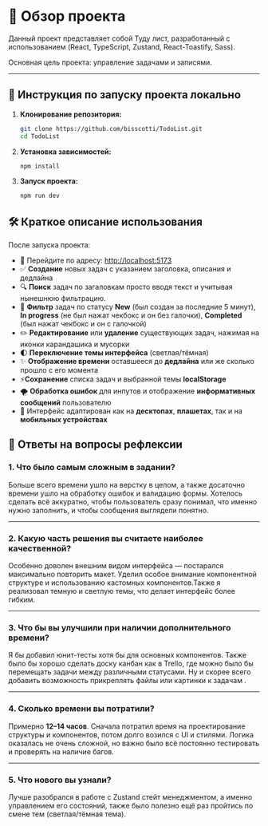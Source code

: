 # 📌 Обзор проекта

Данный проект представляет собой Туду лист, разработанный с использованием (React, TypeScript, Zustand, React-Toastify, Sass).

Основная цель проекта: управление задачами и записями.

---

## 🚀 Инструкция по запуску проекта локально

1. **Клонирование репозитория:**
   ```bash
   git clone https://github.com/bisscotti/TodoList.git
   cd TodoList
   ```
2. **Установка зависимостей:**
   ```bash
   npm install
   ```
3. **Запуск проекта:**
   ```bash
   npm run dev
   ```

## 🛠️ Краткое описание использования

После запуска проекта:

- 🔗 Перейдите по адресу: [http://localhost:5173](http://localhost:5173)
- ✅ **Создание** новых задач с указанием заголовка, описания и дедлайна
- 🔍 **Поиск** задач по загаловкам просто вводя текст и учитывая нынешнюю фильтрацию.
- 📂 **Фильтр** задач по статусу **New** (был создан за последние 5 минут), **In progress** (не был нажат чекбокс и он без галочки), **Completed** (был нажат чекбокс и он с галочкой)
- ✏️ **Редактирование** или **удаление** существующих задач, нажимая на иконки карандашика и мусорки
- 🌓 **Переключение темы интерфейса** (светлая/тёмная)
- ✨ **Отображение времени** оставшееся до **дедлайна** или же сколько прошло с его момента
- ⚡️**Сохранение** списка задач и выбранной темы **localStorage**
- 🌪 **Обработка ошибок** для инпутов и отображение **информативных сообщений** пользователю
- 📱 Интерфейс адаптирован как на **десктопах**, **плашетах**, так и на **мобильных устройствах**

## 💬 Ответы на вопросы рефлексии

### 1. Что было самым сложным в задании?

Больше всего времени ушло на верстку в целом, а также досаточно времени ушло на обработку ошибок и валидацию формы. Хотелось сделать всё аккуратно, чтобы пользователь сразу понимал, что именно нужно заполнить, и чтобы сообщения выглядели понятно.

---

### 2. Какую часть решения вы считаете наиболее качественной?

Особенно доволен внешним видом интерфейса — постарался максимально повторить макет. Уделил особое внимание компонентной структуре и использованию кастомных компонентов.Также я реализовал темную и светлую темы, что делает интерфейс более гибким.

---

### 3. Что бы вы улучшили при наличии дополнительного времени?

Я бы добавил юнит-тесты хотя бы для основных компонентов. Также было бы хорошо сделать доску канбан как в Trello, где можно было бы перемещать задачи между различными статусами. Ну и скорее всего добавить возможность прикреплять файлы или картинки к задачам .

---

### 4. Сколько времени вы потратили?

Примерно **12–14 часов**. Сначала потратил время на проектирование структуры и компонентов, потом долго возился с UI и стилями. Логика оказалась не очень сложной, но важно было всё постоянно тестировать и проверять на наличие багов.

---

### 5. Что нового вы узнали?

Лучше разобрался в работе с Zustand стейт менеджментом, а именно управлением его состояний, также было полезно ещё раз пройтись по смене тем (светлая/тёмная тема).
